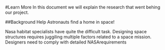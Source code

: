 #Learn More
In this document we will explain the research that went behing our project.

##Background
Help Astronauts find a home in space!

Nasa habitat specialists have quite the difficult task. Designing space structures requires juggiling multiple factors related to a space mission. Designers need to comply with detailed NASArequirements  

